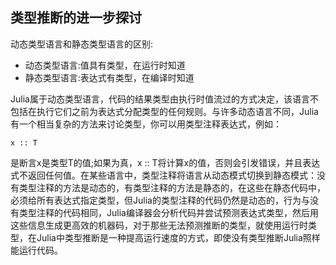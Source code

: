 ## 类型推断的进一步探讨
动态类型语言和静态类型语言的区别:
+ 动态类型语言:值具有类型，在运行时知道
+ 静态类型语言:表达式有类型，在编译时知道

Julia属于动态类型语言，代码的结果类型由执行时值流过的方式决定，该语言不包括在执行它们之前为表达式分配类型的任何规则。与许多动态语言不同，Julia有一个相当复杂的方法来讨论类型，你可以用类型注释表达式，例如：
```
x :: T
```
是断言x是类型T的值;如果为真，x :: T将计算x的值，否则会引发错误，并且表达式不返回任何值。在某些语言中，类型注释将语言从动态模式切换到静态模式：没有类型注释的方法是动态的，有类型注释的方法是静态的，在这些在静态代码中，必须给所有表达式指定类型，但Julia的类型注释的代码仍然是动态的，行为与没有类型注释的代码相同，Julia编译器会分析代码并尝试预测表达式类型，然后用这些信息生成更高效的机器码，对于那些无法预测推断的类型，就使用运行时类型，在Julia中类型推断是一种提高运行速度的方式，即使没有类型推断Julia照样能运行代码。

